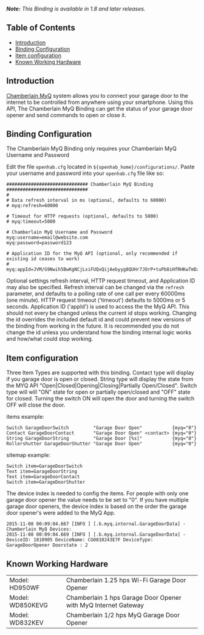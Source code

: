 _**Note:** This Binding is available in 1.8 and later releases._

## Table of Contents

* [Introduction](#introduction)
* [Binding Configuration](#binding-configuration)
* [Item configuration](#item-configuration)
* [Known Working Hardware](#known-working-hardware)

## Introduction

[Chamberlain MyQ](http://www.chamberlain.com/smartphone-control-products/myq-smartphone-control) system allows you to connect your garage door to the internet to be controlled from anywhere using your smartphone. Using this API, The Chamberlain MyQ Binding can get the status of your garage door opener and send commands to open or close it.


## Binding Configuration

The Chamberlain MyQ Binding only requires your Chamberlain MyQ Username and Password

Edit the file `openhab.cfg` located in `${openhab_home}/configurations/`.  Paste your username and password into your `openhab.cfg` file like so:

    ############################## Chamberlain MyQ Binding ##############################
    #
    # Data refresh interval in ms (optional, defaults to 60000)
    # myq:refresh=60000

    # Timeout for HTTP requests (optional, defaults to 5000)
    # myq:timeout=5000

    # Chamberlain MyQ Username and Password
    myq:username=email@website.com
    myq:password=password123

    # Application ID for the MyQ API (optional, only recommended if existing id ceases to work)
    # myq:appId=JVM/G9Nwih5BwKgNCjLxiFUQxQijAebyyg8QUHr7JOrP+tuPb8iHfRHKwTmDzHOu

Optional settings refresh interval, HTTP request timeout, and Application ID may also be specified. Refresh interval can be changed via the `refresh` parameter, and defaults to a polling rate of one call per every 60000ms (one minute). HTTP request timeout ('timeout') defaults to 5000ms or 5 seconds. Application ID ('appId') is used to access the the MyQ API. This should not every be changed unless the current id stops working. Changing the id overrides the included default id and could prevent new versions of the binding from working in the future. It is recommended you do not change the id unless you understand how the binding internal logic works and how/what could stop working. 


## Item configuration

Three Item Types are supported with this binding. Contact type will display if you garage door is open or closed. String type will display the state from the MYQ API "Open|Closed|Opening|Closing|Partially Open/Closed". Switch type will will  "ON" state for open or partially open/closed  and "OFF" state for closed. Turning the switch ON will open the door and turning the switch OFF will close the door.

items example:
```
Switch GarageDoorSwitch         "Garage Door Open"           {myq="0"}
Contact GarageDoorContact       "Garage Door Open" <contact> {myq="0"}
String GarageDoorString         "Garage Door [%s]"           {myq="0"}
Rollershutter GarageDoorShutter "Garage Door Open"           {myq="0"}
```

sitemap example:
```
Switch item=GarageDoorSwitch
Text item=GarageDoorString
Text item=GarageDoorContact
Switch item=GarageDoorShutter
```

The device index is needed to config the items. For people with only one garage door opener the value needs to be set to "0". If you have multiple garage door openers, the device index is based on the order the garage door opener's were added to the MyQ App. 

```
2015-11-08 00:09:04.667 [INFO ] [.b.myq.internal.GarageDoorData] - Chamberlain MyQ Devices:
2015-11-08 00:09:04.669 [INFO ] [.b.myq.internal.GarageDoorData] - DeviceID: 1810905 DeviceName: CG0810243E7F DeviceType: GarageDoorOpener Doorstate : 2
```

## Known Working Hardware

<table>
  <tr><td>Model: HD950WF</td><td>Chamberlain 1.25 hps Wi-Fi Garage Door Opener</td></tr>
  <tr><td>Model: WD850KEVG</td><td>Chamberlain 1 hps Garage Door Opener with MyQ Internet Gateway</td></tr>
  <tr><td>Model: WD832KEV</td><td>Chamberlain 1/2 hps MyQ Garage Door Opener</td></tr>
</table>